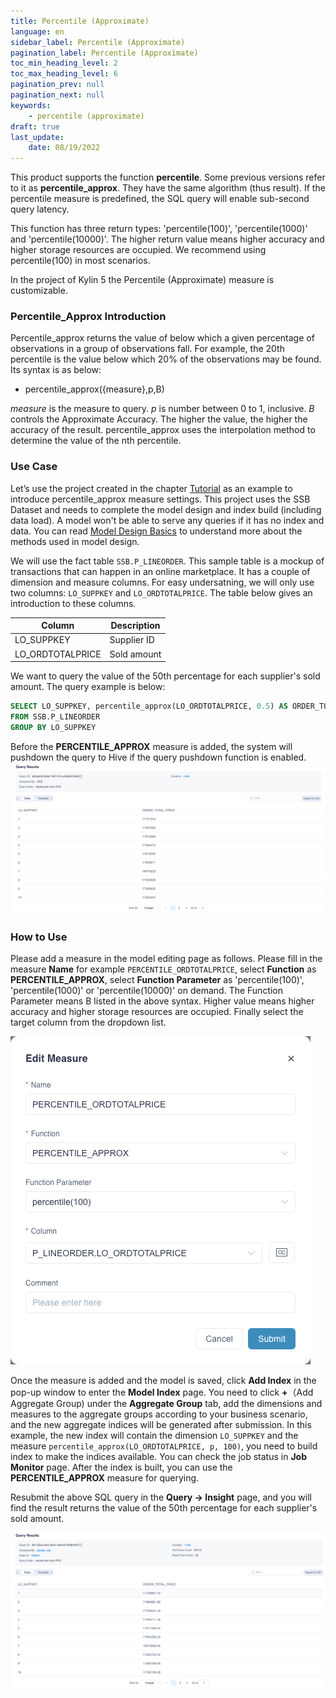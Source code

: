 ```yaml
---
title: Percentile (Approximate)
language: en
sidebar_label: Percentile (Approximate)
pagination_label: Percentile (Approximate)
toc_min_heading_level: 2
toc_max_heading_level: 6
pagination_prev: null
pagination_next: null
keywords:
    - percentile (approximate)
draft: true
last_update:
    date: 08/19/2022
---
```


This product supports the function **percentile**. Some previous versions refer to it as **percentile_approx**. They have the same algorithm (thus result). If the percentile measure is predefined, the SQL query will enable sub-second query latency. 

This function has three return types: 'percentile(100)', 'percentile(1000)' and 'percentile(10000)'. The higher return value means higher accuracy and higher storage resources are occupied. We recommend using percentile(100) in most scenarios.

In the project of Kylin 5 the Percentile (Approximate) measure is customizable.


### Percentile_Approx Introduction

Percentile_approx returns the value of below which a given percentage of observations in a group of observations fall. For example, the 20th percentile is the value below which 20% of the observations may be found. Its syntax is as below:

- percentile_approx({measure},p,B)

*measure* is the measure to query. *p* is number between 0 to 1, inclusive. *B* controls the Approximate Accuracy. The higher the value, the higher the accuracy of the result. percentile_approx uses the interpolation method to determine the value of the nth percentile. 



### Use Case

Let’s use the project created in the chapter [Tutorial](../../../quickstart/expert_mode_tutorial.md) as an example to introduce percentile_approx measure settings. This project uses the SSB Dataset and needs to complete the model design and index build (including data load). A model won't be able to serve any queries if it has no index and data. You can read [Model Design Basics](../../data_modeling.md) to understand more about the methods used in model design. 

We will use the fact table `SSB.P_LINEORDER`. This sample table is a mockup of transactions that can happen in an online marketplace. It has a couple of dimension and measure columns. For easy undersatning, we will only use two columns:  `LO_SUPPKEY` and `LO_ORDTOTALPRICE`. The table below gives an introduction to these columns.

| Column           | Description |
| ---------------- | ----------- |
| LO_SUPPKEY       | Supplier ID |
| LO_ORDTOTALPRICE | Sold amount |

We want to query the value of the 50th percentage for each supplier's sold amount. The query example is below:

```sql
SELECT LO_SUPPKEY, percentile_approx(LO_ORDTOTALPRICE, 0.5) AS ORDER_TOTAL_PRICE
FROM SSB.P_LINEORDER
GROUP BY LO_SUPPKEY
```

Before the **PERCENTILE_APPROX** measure is added, the system will pushdown the query to Hive if the query pushdown function is enabled.
![Percentile Query Result](images/percentile_result_hive.png)



### How to Use

Please add a measure in the model editing page as follows. Please fill in the measure **Name** for example `PERCENTILE_ORDTOTALPRICE`, select **Function** as **PERCENTILE_APPROX**, select **Function Parameter** as 'percentile(100)', 'percentile(1000)' or 'percentile(10000)' on demand. The Function Parameter means B listed in the above syntax. Higher value means higher accuracy and higher storage resources are occupied. Finally select the target column from the dropdown list.

![Add Percentile Measure](images/percentile_approximate.png)

Once the measure is added and the model is saved, click **Add Index** in the pop-up window to enter the **Model Index** page. You need to click **+**（Add Aggregate Group) under the **Aggregate Group** tab, add the dimensions and measures to the aggregate groups according to your business scenario, and the new aggregate indices will be generated after submission. In this example, the new index will contain the dimension `LO_SUPPKEY` and the measure ` percentile_approx(LO_ORDTOTALPRICE, p, 100) `, you need to build index to make the indices available. You can check the job status in **Job Monitor** page. After the index is built, you can use the **PERCENTILE_APPROX** measure for querying. 

Resubmit the above SQL query in the **Query -> Insight** page, and you will find the result returns the value of the 50th percentage for each supplier's sold amount.

![Percentile Query Result](images/percentile_result.png)

